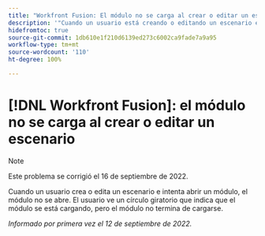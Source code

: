 ```yaml
---
title: "Workfront Fusion: El módulo no se carga al crear o editar un escenario"
description: '"Cuando un usuario está creando o editando un escenario e intenta abrir un módulo, el módulo no se abre. El usuario ve un círculo giratorio que indica que el módulo se está cargando, pero el módulo no termina de cargarse".'
hidefromtoc: true
source-git-commit: 1db610e1f210d6139ed273c6002ca9fade7a9a95
workflow-type: tm+mt
source-wordcount: '110'
ht-degree: 100%

---
```



# [!DNL Workfront Fusion]: el módulo no se carga al crear o editar un escenario

>[!NOTE]
>
>Este problema se corrigió el 16 de septiembre de 2022.

Cuando un usuario crea o edita un escenario e intenta abrir un módulo, el módulo no se abre. El usuario ve un círculo giratorio que indica que el módulo se está cargando, pero el módulo no termina de cargarse.

_Informado por primera vez el 12 de septiembre de 2022._

